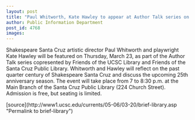 ```yaml
---
layout: post
title: "Paul Whitworth, Kate Hawley to appear at Author Talk series on March 23"
author: Public Information Department
post_id: 4768
images:
---
```


<a name="content" id="content"></a>
<p>
  Shakespeare Santa Cruz artistic director Paul Whitworth and playwright Kate Hawley will be featured on Thursday, March 23, as part of the Author Talk series copresented by Friends of the UCSC Library and Friends of the Santa Cruz Public Library. Whitworth and Hawley will reflect on the past quarter century of Shakespeare Santa Cruz and discuss the upcoming 25th anniversary season. The event will take place from 7 to 8:30 p.m. at the Main Branch of the Santa Cruz Public Library (224 Church Street). Admission is free, but seating is limited.
</p>
[source](http://www1.ucsc.edu/currents/05-06/03-20/brief-library.asp "Permalink to brief-library")
